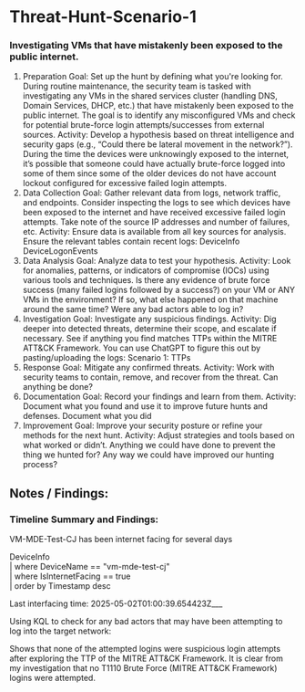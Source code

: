 # Threat-Hunt-Scenario-1
### Investigating VMs that have mistakenly been exposed to the public internet.

1. Preparation
Goal: Set up the hunt by defining what you're looking for.
During routine maintenance, the security team is tasked with investigating any VMs in the shared services cluster (handling DNS, Domain Services, DHCP, etc.) that have mistakenly been exposed to the public internet. The goal is to identify any misconfigured VMs and check for potential brute-force login attempts/successes from external sources.
Activity: Develop a hypothesis based on threat intelligence and security gaps (e.g., “Could there be lateral movement in the network?”).
During the time the devices were unknowingly exposed to the internet, it’s possible that someone could have actually brute-force logged into some of them since some of the older devices do not have account lockout configured for excessive failed login attempts.
2. Data Collection
Goal: Gather relevant data from logs, network traffic, and endpoints.
Consider inspecting the logs to see which devices have been exposed to the internet and have received excessive failed login attempts. Take note of the source IP addresses and number of failures, etc.
Activity: Ensure data is available from all key sources for analysis.
Ensure the relevant tables contain recent logs:
DeviceInfo
DeviceLogonEvents
3. Data Analysis
Goal: Analyze data to test your hypothesis.
Activity: Look for anomalies, patterns, or indicators of compromise (IOCs) using various tools and techniques.
Is there any evidence of brute force success (many failed logins followed by a success?) on your VM or ANY VMs in the environment?
If so, what else happened on that machine around the same time? Were any bad actors able to log in?
4. Investigation
Goal: Investigate any suspicious findings.
Activity: Dig deeper into detected threats, determine their scope, and escalate if necessary. See if anything you find matches TTPs within the MITRE ATT&CK Framework.
You can use ChatGPT to figure this out by pasting/uploading the logs: Scenario 1: TTPs
5. Response
Goal: Mitigate any confirmed threats.
Activity: Work with security teams to contain, remove, and recover from the threat.
Can anything be done?
6. Documentation
Goal: Record your findings and learn from them.
Activity: Document what you found and use it to improve future hunts and defenses.
Document what you did
7. Improvement
Goal: Improve your security posture or refine your methods for the next hunt. 
Activity: Adjust strategies and tools based on what worked or didn’t.
Anything we could have done to prevent the thing we hunted for? Any way we could have improved our hunting process?

## Notes / Findings:

### Timeline Summary and Findings:

VM-MDE-Test-CJ has been internet facing for several days

DeviceInfo<BR>
| where DeviceName == "vm-mde-test-cj"<BR>
| where IsInternetFacing == true<BR>
| order by Timestamp desc<BR>

Last interfacing time: 2025-05-02T01:00:39.654423Z___

Using KQL to check for any bad actors that may have been attempting to log into the target network:


Shows that none of the attempted logins were suspicious login attempts after exploring the TTP of the MITRE ATT&CK Framework. It is clear from my investigation that no T1110 Brute Force (MITRE ATT&CK Framework) logins were attempted.
